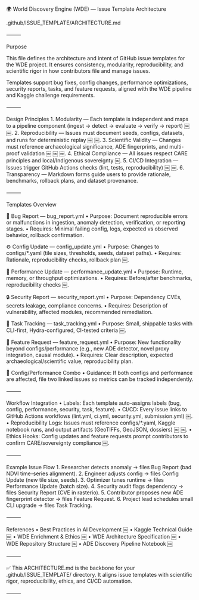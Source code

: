 🌍 World Discovery Engine (WDE) — Issue Template Architecture

.github/ISSUE_TEMPLATE/ARCHITECTURE.md

⸻

Purpose

This file defines the architecture and intent of GitHub issue templates for the WDE project.
It ensures consistency, modularity, reproducibility, and scientific rigor in how contributors file and manage issues.

Templates support bug fixes, config changes, performance optimizations, security reports, tasks, and feature requests, aligned with the WDE pipeline and Kaggle challenge requirements.

⸻

Design Principles
	1.	Modularity — Each template is independent and maps to a pipeline component (ingest → detect → evaluate → verify → report) ￼ ￼.
	2.	Reproducibility — Issues must document seeds, configs, datasets, and runs for deterministic replay ￼ ￼.
	3.	Scientific Validity — Changes must reference archaeological significance, ADE fingerprints, and multi-proof validation ￼ ￼ ￼.
	4.	Ethical Compliance — All issues respect CARE principles and local/Indigenous sovereignty ￼.
	5.	CI/CD Integration — Issues trigger GitHub Actions checks (lint, tests, reproducibility) ￼ ￼.
	6.	Transparency — Markdown forms guide users to provide rationale, benchmarks, rollback plans, and dataset provenance.

⸻

Templates Overview

🐛 Bug Report — bug_report.yml
	•	Purpose: Document reproducible errors or malfunctions in ingestion, anomaly detection, verification, or reporting stages.
	•	Requires: Minimal failing config, logs, expected vs observed behavior, rollback confirmation.

⚙️ Config Update — config_update.yml
	•	Purpose: Changes to configs/*.yaml (tile sizes, thresholds, seeds, dataset paths).
	•	Requires: Rationale, reproducibility checks, rollback plan ￼.

🚀 Performance Update — performance_update.yml
	•	Purpose: Runtime, memory, or throughput optimizations.
	•	Requires: Before/after benchmarks, reproducibility checks ￼.

🔒 Security Report — security_report.yml
	•	Purpose: Dependency CVEs, secrets leakage, compliance concerns.
	•	Requires: Description of vulnerability, affected modules, recommended remediation.

📌 Task Tracking — task_tracking.yml
	•	Purpose: Small, shippable tasks with CLI-first, Hydra-configured, CI-tested criteria ￼.

🌱 Feature Request — feature_request.yml
	•	Purpose: New functionality beyond configs/performance (e.g., new ADE detector, novel proxy integration, causal module).
	•	Requires: Clear description, expected archaeological/scientific value, reproducibility plan.

🧪 Config/Performance Combo
	•	Guidance: If both configs and performance are affected, file two linked issues so metrics can be tracked independently.

⸻

Workflow Integration
	•	Labels: Each template auto-assigns labels (bug, config, performance, security, task, feature).
	•	CI/CD: Every issue links to GitHub Actions workflows (lint.yml, ci.yml, security.yml, submission.yml) ￼.
	•	Reproducibility Logs: Issues must reference configs/*.yaml, Kaggle notebook runs, and output artifacts (GeoTIFFs, GeoJSON, dossiers) ￼ ￼.
	•	Ethics Hooks: Config updates and feature requests prompt contributors to confirm CARE/sovereignty compliance ￼.

⸻

Example Issue Flow
	1.	Researcher detects anomaly → files Bug Report (bad NDVI time-series alignment).
	2.	Engineer adjusts config → files Config Update (new tile size, seeds).
	3.	Optimizer tunes runtime → files Performance Update (batch size).
	4.	Security audit flags dependency → files Security Report (CVE in rasterio).
	5.	Contributor proposes new ADE fingerprint detector → files Feature Request.
	6.	Project lead schedules small CLI upgrade → files Task Tracking.

⸻

References
	•	Best Practices in AI Development ￼
	•	Kaggle Technical Guide ￼
	•	WDE Enrichment & Ethics ￼
	•	WDE Architecture Specification ￼
	•	WDE Repository Structure ￼
	•	ADE Discovery Pipeline Notebook ￼

⸻

✅ This ARCHITECTURE.md is the backbone for your .github/ISSUE_TEMPLATE/ directory.
It aligns issue templates with scientific rigor, reproducibility, ethics, and CI/CD automation.

⸻
